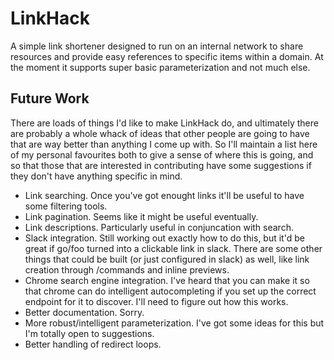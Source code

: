 # LinkHack

A simple link shortener designed to run on an internal network to share resources and provide easy references to specific items within a domain. At the moment it supports super basic parameterization and not much else.

## Future Work
There are loads of things I'd like to make LinkHack do, and ultimately there are probably a whole whack of ideas that other people are going to have that are way better than anything I come up with. So I'll maintain a list here of my personal favourites both to give a sense of where this is going, and so that those that are interested in contributing have some suggestions if they don't have anything specific in mind.

- Link searching. Once you've got enought links it'll be useful to have some filtering tools.
- Link pagination. Seems like it might be useful eventually.
- Link descriptions. Particularly useful in conjuncation with search.
- Slack integration. Still working out exactly how to do this, but it'd be great if go/foo turned into a clickable link in slack. There are some other things that could be built (or just configured in slack) as well, like link creation through /commands and inline previews.
- Chrome search engine integration. I've heard that you can make it so that chrome can do intelligent autocompleting if you set up the correct endpoint for it to discover. I'll need to figure out how this works.
- Better documentation. Sorry.
- More robust/intelligent parameterization. I've got some ideas for this but I'm totally open to suggestions.
- Better handling of redirect loops. 
